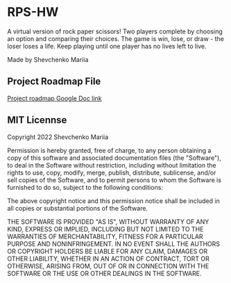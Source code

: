 # RPS-HW

A virtual version of rock paper scissors! Two players complete by choosing an option and comparing their choices. The game is win, lose, or draw - the loser loses a life. Keep playing until one player has no  lives left to live. 

Made by Shevchenko Mariia

## Project Roadmap File
[Project roadmap Google Doc link](https://docs.google.com/document/d/1Xmf4tfFCxXcQYpb9TeqFW1sidD8nIAtMQP8IrSSJUR8/edit)

## MIT Licennse
Copyright 2022 Shevchenko Mariia

Permission is hereby granted, free of charge, to any person obtaining a copy of this software and associated documentation files (the "Software"), to deal in the Software without restriction, including without limitation the rights to use, copy, modify, merge, publish, distribute, sublicense, and/or sell copies of the Software, and to permit persons to whom the Software is furnished to do so, subject to the following conditions:

The above copyright notice and this permission notice shall be included in all copies or substantial portions of the Software.

THE SOFTWARE IS PROVIDED "AS IS", WITHOUT WARRANTY OF ANY KIND, EXPRESS OR IMPLIED, INCLUDING BUT NOT LIMITED TO THE WARRANTIES OF MERCHANTABILITY, FITNESS FOR A PARTICULAR PURPOSE AND NONINFRINGEMENT. IN NO EVENT SHALL THE AUTHORS OR COPYRIGHT HOLDERS BE LIABLE FOR ANY CLAIM, DAMAGES OR OTHER LIABILITY, WHETHER IN AN ACTION OF CONTRACT, TORT OR OTHERWISE, ARISING FROM, OUT OF OR IN CONNECTION WITH THE SOFTWARE OR THE USE OR OTHER DEALINGS IN THE SOFTWARE.